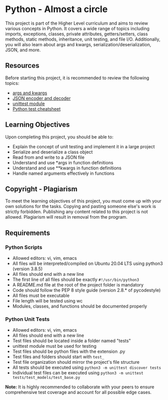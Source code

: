 # Python - Almost a circle

This project is part of the Higher Level curriculum and aims to review various concepts in Python. It covers a wide range of topics including imports, exceptions, classes, private attributes, getters/setters, class methods, static methods, inheritance, unit testing, and file I/O. Additionally, you will also learn about args and kwargs, serialization/deserialization, JSON, and more.

## Resources

Before starting this project, it is recommended to review the following topics:

- [args and kwargs](https://realpython.com/python-kwargs-and-args/)
- [JSON encoder and decoder](https://docs.python.org/3/library/json.html)
- [unittest module](https://docs.python.org/3/library/unittest.html)
- [Python test cheatsheet](https://www.pythonsheets.com/notes/python-tests.html)

## Learning Objectives

Upon completing this project, you should be able to:

- Explain the concept of unit testing and implement it in a large project
- Serialize and deserialize a class object
- Read from and write to a JSON file
- Understand and use *args in function definitions
- Understand and use **kwargs in function definitions
- Handle named arguments effectively in functions

## Copyright - Plagiarism

To meet the learning objectives of this project, you must come up with your own solutions for the tasks. Copying and pasting someone else's work is strictly forbidden. Publishing any content related to this project is not allowed. Plagiarism will result in removal from the program.

## Requirements

### Python Scripts

- Allowed editors: vi, vim, emacs
- All files will be interpreted/compiled on Ubuntu 20.04 LTS using python3 (version 3.8.5)
- All files should end with a new line
- The first line of all files should be exactly `#!/usr/bin/python3`
- A README.md file at the root of the project folder is mandatory
- Code should follow the PEP 8 style guide (version 2.8.* of pycodestyle)
- All files must be executable
- File length will be tested using wc
- Modules, classes, and functions should be documented properly

### Python Unit Tests

- Allowed editors: vi, vim, emacs
- All files should end with a new line
- Test files should be located inside a folder named "tests"
- unittest module must be used for testing
- Test files should be python files with the extension .py
- Test files and folders should start with `test_`
- Test file organization should mirror the project's file structure
- All tests should be executed using `python3 -m unittest discover tests`
- Individual test files can be executed using `python3 -m unittest tests/test_models/test_base.py`

**Note:** It is highly recommended to collaborate with your peers to ensure comprehensive test coverage and account for all possible edge cases.

